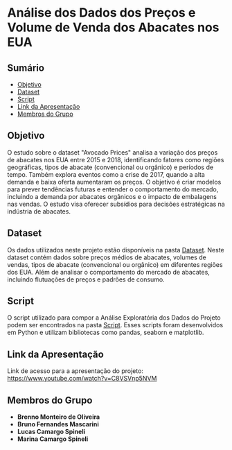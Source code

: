# Análise dos Dados dos Preços e Volume de Venda dos Abacates nos EUA

## Sumário
- [Objetivo](#objetivo)
- [Dataset](#dataset)
- [Script](#script)
- [Link da Apresentação](#Link-da-Apresentação)
- [Membros do Grupo](#membros-do-grupo)

## Objetivo
O estudo sobre o dataset "Avocado Prices" analisa a variação dos preços de abacates nos EUA entre 2015 e 2018, identificando fatores como regiões geográficas, tipos de abacate (convencional ou orgânico) e períodos de tempo. Também explora eventos como a crise de 2017, quando a alta demanda e baixa oferta aumentaram os preços. O objetivo é criar modelos para prever tendências futuras e entender o comportamento do mercado, incluindo a demanda por abacates orgânicos e o impacto de embalagens nas vendas. O estudo visa oferecer subsídios para decisões estratégicas na indústria de abacates.

## Dataset
Os dados utilizados neste projeto estão disponíveis na pasta [Dataset](./Dataset). Neste dataset contém dados sobre preços médios de abacates, volumes de vendas, tipos de abacate (convencional ou orgânico) em diferentes regiões dos EUA. Além de analisar o comportamento do mercado de abacates, incluindo flutuações de preços e padrões de consumo.

## Script
O script utilizado para compor a Análise Exploratória dos Dados do Projeto podem ser encontrados na pasta [Script](./Script). Esses scripts foram desenvolvidos em Python e utilizam bibliotecas como pandas, seaborn e matplotlib.

## Link da Apresentação
Link de acesso para a apresentação do projeto:
https://www.youtube.com/watch?v=C8VSVnp5NVM

## Membros do Grupo
- **Brenno Monteiro de Oliveira**
- **Bruno Fernandes Mascarini**
- **Lucas Camargo Spineli**
- **Marina Camargo Spineli**

